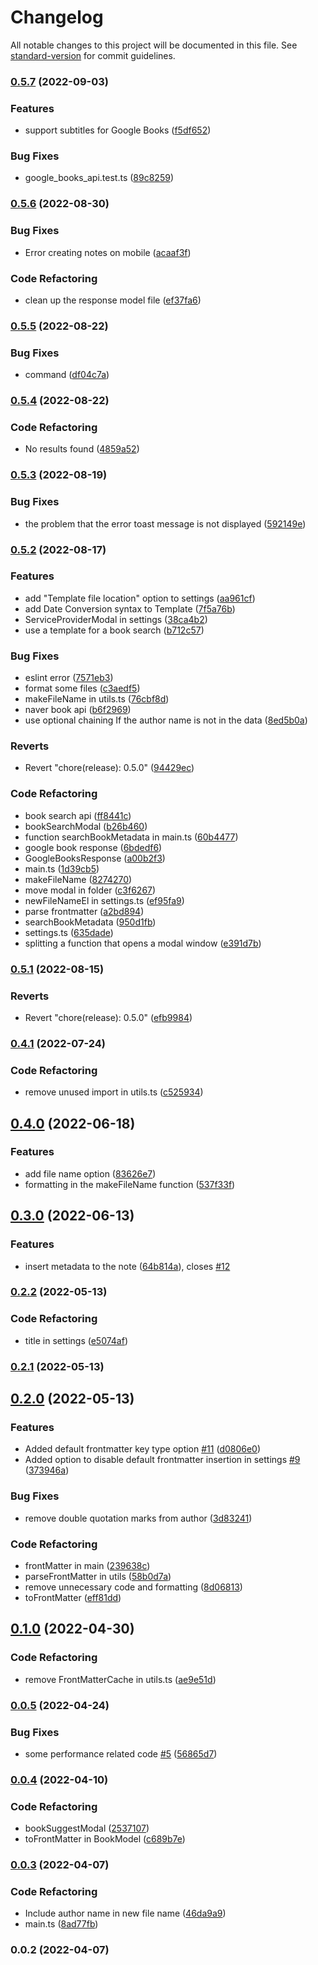 # Changelog

All notable changes to this project will be documented in this file. See [standard-version](https://github.com/conventional-changelog/standard-version) for commit guidelines.

### [0.5.7](https://github.com/anpigon/obsidian-book-search-plugin/compare/0.5.6...0.5.7) (2022-09-03)


### Features

* support subtitles for Google Books ([f5df652](https://github.com/anpigon/obsidian-book-search-plugin/commit/f5df652387d2e6e55f15e13c7b98cdb7605c95c3))


### Bug Fixes

* google_books_api.test.ts ([89c8259](https://github.com/anpigon/obsidian-book-search-plugin/commit/89c825905ea3f44500af9f60ac9172fa6ae4cb30))

### [0.5.6](https://github.com/anpigon/obsidian-book-search-plugin/compare/0.5.5...0.5.6) (2022-08-30)


### Bug Fixes

* Error creating notes on mobile ([acaaf3f](https://github.com/anpigon/obsidian-book-search-plugin/commit/acaaf3f13e2f9dc5b34a182d32d18c5b6ab700c5))


### Code Refactoring

* clean up the response model file ([ef37fa6](https://github.com/anpigon/obsidian-book-search-plugin/commit/ef37fa6390b2158072134bc3d1b18c63a411b959))

### [0.5.5](https://github.com/anpigon/obsidian-book-search-plugin/compare/0.5.4...0.5.5) (2022-08-22)


### Bug Fixes

* command ([df04c7a](https://github.com/anpigon/obsidian-book-search-plugin/commit/df04c7afce1670fe41dd3eaa68392b1bb172891f))

### [0.5.4](https://github.com/anpigon/obsidian-book-search-plugin/compare/0.5.3...0.5.4) (2022-08-22)


### Code Refactoring

* No results found ([4859a52](https://github.com/anpigon/obsidian-book-search-plugin/commit/4859a52b00c7e2d6396da2c2df57274bc5618caa))

### [0.5.3](https://github.com/anpigon/obsidian-book-search-plugin/compare/0.5.2...0.5.3) (2022-08-19)


### Bug Fixes

* the problem that the error toast message is not displayed ([592149e](https://github.com/anpigon/obsidian-book-search-plugin/commit/592149e599ca589e5389e41fd3d1c375ab308e64))

### [0.5.2](https://github.com/anpigon/obsidian-book-search-plugin/compare/0.4.1...0.5.2) (2022-08-17)


### Features

* add "Template file location" option to settings ([aa961cf](https://github.com/anpigon/obsidian-book-search-plugin/commit/aa961cf63bd242c5d77e6d16225e2528279775db))
* add Date Conversion syntax to Template ([7f5a76b](https://github.com/anpigon/obsidian-book-search-plugin/commit/7f5a76b3e88c95393162f186ddfc210a3f01a2bf))
* ServiceProviderModal in settings ([38ca4b2](https://github.com/anpigon/obsidian-book-search-plugin/commit/38ca4b2f195a4d78b86d7446011489983aa6a23f))
* use a template for a book search ([b712c57](https://github.com/anpigon/obsidian-book-search-plugin/commit/b712c57c2f9236e72209a50adc233587cf6e0cba))


### Bug Fixes

* eslint error ([7571eb3](https://github.com/anpigon/obsidian-book-search-plugin/commit/7571eb3bad64b2b1c7b3d3f7ba6e7a5037deef99))
* format some files ([c3aedf5](https://github.com/anpigon/obsidian-book-search-plugin/commit/c3aedf51d37c9cf916a42ff411f36e321bc2d91b))
* makeFileName in utils.ts ([76cbf8d](https://github.com/anpigon/obsidian-book-search-plugin/commit/76cbf8d29379e95d9dcb85decbdb07ad0613b818))
* naver book api ([b6f2969](https://github.com/anpigon/obsidian-book-search-plugin/commit/b6f29696d8861917049d025a15e01a608d40a927))
* use optional chaining If the author name is not in the data ([8ed5b0a](https://github.com/anpigon/obsidian-book-search-plugin/commit/8ed5b0a50058b9f0c1ecfc282f59ee7adf7109cf))


### Reverts

* Revert "chore(release): 0.5.0" ([94429ec](https://github.com/anpigon/obsidian-book-search-plugin/commit/94429ec66f5b583d550fae1c63bfb15ed3dcd48b))


### Code Refactoring

* book search api ([ff8441c](https://github.com/anpigon/obsidian-book-search-plugin/commit/ff8441c58bec820211d38c8f1cf8da6bf19562ad))
* bookSearchModal ([b26b460](https://github.com/anpigon/obsidian-book-search-plugin/commit/b26b460424e6b95263bd05163f67cd7f2f5f9970))
* function searchBookMetadata in main.ts ([60b4477](https://github.com/anpigon/obsidian-book-search-plugin/commit/60b447739af0144b4607d71fa7921512c97448f6))
* google book response ([6bdedf6](https://github.com/anpigon/obsidian-book-search-plugin/commit/6bdedf6627e816101c4ca6cee1c7320c44ac5621))
* GoogleBooksResponse ([a00b2f3](https://github.com/anpigon/obsidian-book-search-plugin/commit/a00b2f3a08d36f001417f5f9bbad482c675a9bfe))
* main.ts ([1d39cb5](https://github.com/anpigon/obsidian-book-search-plugin/commit/1d39cb5dfaa34a284145cb1de5a01e1b3a292997))
* makeFileName ([8274270](https://github.com/anpigon/obsidian-book-search-plugin/commit/82742705d84478bf84c20500b53d82e79ca24efc))
* move modal in folder ([c3f6267](https://github.com/anpigon/obsidian-book-search-plugin/commit/c3f626720da82931ff286cb2b55b0c60f9742332))
* newFileNameEl in settings.ts ([ef95fa9](https://github.com/anpigon/obsidian-book-search-plugin/commit/ef95fa916bfb34bf33d4c20bd3110467b54868fe))
* parse frontmatter ([a2bd894](https://github.com/anpigon/obsidian-book-search-plugin/commit/a2bd8946f8fb7c1f651501aee016333d4c68ffe2))
* searchBookMetadata ([950d1fb](https://github.com/anpigon/obsidian-book-search-plugin/commit/950d1fb3bd3e520ac8936c03bd0606bfb9dea1f3))
* settings.ts ([635dade](https://github.com/anpigon/obsidian-book-search-plugin/commit/635dade0b5c387c080f78243cc2e86a3a2ad106c))
* splitting a function that opens a modal window ([e391d7b](https://github.com/anpigon/obsidian-book-search-plugin/commit/e391d7b2080511986f5748a04204c6f8868fb673))

### [0.5.1](https://github.com/anpigon/obsidian-book-search-plugin/compare/0.5.0...0.5.1) (2022-08-15)


### Reverts

* Revert "chore(release): 0.5.0" ([efb9984](https://github.com/anpigon/obsidian-book-search-plugin/commit/efb99848701d2cfe5a52ff37c0f67db6153e44ec))

### [0.4.1](https://github.com/anpigon/obsidian-book-search-plugin/compare/0.4.0...0.4.1) (2022-07-24)


### Code Refactoring

* remove unused import in utils.ts ([c525934](https://github.com/anpigon/obsidian-book-search-plugin/commit/c52593443b5dcfb9cf8f3febc4d45df00f3d6a72))

## [0.4.0](https://github.com/anpigon/obsidian-book-search-plugin/compare/0.3.0...0.4.0) (2022-06-18)


### Features

* add file name option ([83626e7](https://github.com/anpigon/obsidian-book-search-plugin/commit/83626e779be79107e388732957f8307bab311731))
* formatting in the makeFileName function ([537f33f](https://github.com/anpigon/obsidian-book-search-plugin/commit/537f33f29afa8589eef2d84eac3a92badee2a411))

## [0.3.0](https://github.com/anpigon/obsidian-book-search-plugin/compare/0.2.2...0.3.0) (2022-06-13)


### Features

* insert metadata to the note ([64b814a](https://github.com/anpigon/obsidian-book-search-plugin/commit/64b814ad3078fc01b709e4a4cc628f1fd1d16f1a)), closes [#12](https://github.com/anpigon/obsidian-book-search-plugin/issues/12)

### [0.2.2](https://github.dev/anpigon/obsidian-book-search-plugin/compare/0.2.1...0.2.2) (2022-05-13)


### Code Refactoring

* title in settings ([e5074af](https://github.dev/anpigon/obsidian-book-search-plugin/commit/e5074aff44a3cf4e1fd8d702403adbe6bf3bc626))

### [0.2.1](https://github.dev/anpigon/obsidian-book-search-plugin/compare/0.2.0...0.2.1) (2022-05-13)

## [0.2.0](https://github.dev/anpigon/obsidian-book-search-plugin/compare/0.1.0...0.2.0) (2022-05-13)


### Features

* Added default frontmatter key type option [#11](https://github.dev/anpigon/obsidian-book-search-plugin/issues/11) ([d0806e0](https://github.dev/anpigon/obsidian-book-search-plugin/commit/d0806e0133bcd298e05adf3cb12eb822d6bc514a))
* Added option to disable default frontmatter insertion in settings [#9](https://github.dev/anpigon/obsidian-book-search-plugin/issues/9) ([373946a](https://github.dev/anpigon/obsidian-book-search-plugin/commit/373946aeb024882e68c51032271fcd98f9486ae2))


### Bug Fixes

* remove double quotation marks from author ([3d83241](https://github.dev/anpigon/obsidian-book-search-plugin/commit/3d832411781c6ba6f17b66858a2face38f780c14))


### Code Refactoring

* frontMatter in main ([239638c](https://github.dev/anpigon/obsidian-book-search-plugin/commit/239638cb89fa697a7fcec7eb0f1a8fcc6908dadc))
* parseFrontMatter in utils ([58b0d7a](https://github.dev/anpigon/obsidian-book-search-plugin/commit/58b0d7ad0332f14caf42f8006281f1fb06bc23ae))
* remove unnecessary code and formatting ([8d06813](https://github.dev/anpigon/obsidian-book-search-plugin/commit/8d06813c46e73181e8fa27009308f97848f29cbb))
* toFrontMatter ([eff81dd](https://github.dev/anpigon/obsidian-book-search-plugin/commit/eff81dd15ea4e5859dbf96833f70ae1f8d81b850))

## [0.1.0](https://github.dev/anpigon/obsidian-book-search-plugin/compare/0.0.5...0.1.0) (2022-04-30)


### Code Refactoring

* remove FrontMatterCache in utils.ts ([ae9e51d](https://github.dev/anpigon/obsidian-book-search-plugin/commit/ae9e51d9f8fb58ff64d11a502f6f14c92e1fe7bb))

### [0.0.5](https://github.dev/anpigon/obsidian-book-search-plugin/compare/0.0.4...0.0.5) (2022-04-24)


### Bug Fixes

* some performance related code [#5](https://github.dev/anpigon/obsidian-book-search-plugin/issues/5) ([56865d7](https://github.dev/anpigon/obsidian-book-search-plugin/commit/56865d73142bd34c0bcaca11665d381151735e32))

### [0.0.4](https://github.dev/anpigon/obsidian-book-search-plugin/compare/0.0.3...0.0.4) (2022-04-10)


### Code Refactoring

* bookSuggestModal ([2537107](https://github.dev/anpigon/obsidian-book-search-plugin/commit/2537107c06d8e0cc4802d5b9ada9ac1d9abe62a9))
* toFrontMatter in BookModel ([c689b7e](https://github.dev/anpigon/obsidian-book-search-plugin/commit/c689b7e93159d5161e443eaea70df92bc1b93696))

### [0.0.3](https://github.dev/anpigon/obsidian-book-search-plugin/compare/0.0.2...0.0.3) (2022-04-07)


### Code Refactoring

* Include author name in new file name ([46da9a9](https://github.dev/anpigon/obsidian-book-search-plugin/commit/46da9a9042407d689f7ccbe23d0e674ed31639f4))
* main.ts ([8ad77fb](https://github.dev/anpigon/obsidian-book-search-plugin/commit/8ad77fb018cfaaa061f33059a45239e14fd015a3))

### 0.0.2 (2022-04-07)
